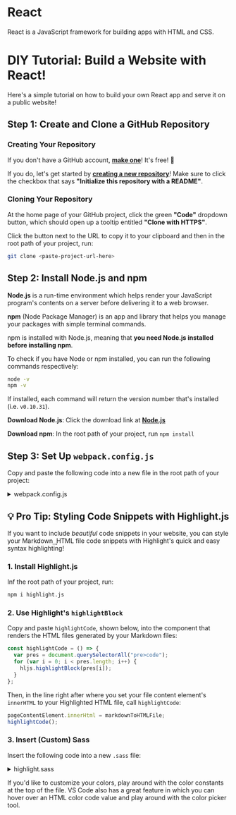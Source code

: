 # React

React is a JavaScript framework for building apps with HTML and CSS.

# DIY Tutorial: Build a Website with React!

Here's a simple tutorial on how to build your own React app and serve it on a public website!

## Step 1: Create and Clone a GitHub Repository

### Creating Your Repository

If you don't have a GitHub account, **[make one](https://github.com/join?ref_cta=Sign+up&ref_loc=header+logged+out&ref_page=%2F&source=header-home)**! It's free! 🤑

If you do, let's get started by **[creating a new repository](https://github.com/new)**! Make sure to click the checkbox that says **"Initialize this repository with a README"**.

### Cloning Your Repository

At the home page of your GitHub project, click the green **"Code"** dropdown button, which should open up a tooltip entitled **"Clone with HTTPS"**.

Click the button next to the URL to copy it to your clipboard and then in the root path of your project, run:

```bash
git clone <paste-project-url-here>
```

## Step 2: Install Node.js and npm

**Node.js** is a run-time environment which helps render your JavaScript program's contents on a server before delivering it to a web browser.

**npm** (Node Package Manager) is an app and library that helps you manage your packages with simple terminal commands.

npm is installed with Node.js, meaning that **you need Node.js installed before installing npm**.

To check if you have Node or npm installed, you can run the following commands respectively:

```bash
node -v
npm -v
```

If installed, each command will return the version number that's installed (i.e. `v0.10.31`).

**Download Node.js**: Click the download link at **[Node.js](https://nodejs.org/en/)**

**Download npm**: In the root path of your project, run `npm install`

## Step 3: Set Up `webpack.config.js`

Copy and paste the following code into a new file in the root path of your project:

<details> <summary> webpack.config.js </summary>

```js
const HtmlWebPackPlugin = require("html-webpack-plugin");
const path = require("path");

module.exports = {
  /* where your app's logic starts */
  entry: "./src/index.js",
  /* related to how webpack emits results */
  output: {
    /* target directory for all output files */
    path: path.resolve(__dirname, "dist"),
    /* the URL that all paths start at (needed to access Routes.js!) */
    publicPath: "/",
  },
  devServer: {
    historyApiFallback: true,
  },
  module: {
    rules: [
      {
        test: /\.(js|jsx)$/,
        exclude: /node_modules/,
        use: {
          loader: "babel-loader",
        },
      },
      {
        test: /\.html$/,
        use: [
          {
            loader: "html-loader",
          },
        ],
      },
      {
        test: /\.css$/i,
        use: ["css-loader"],
      },
    ],
  },
  resolve: {
    extensions: [".json", ".jsx", ".js"],
  },
  plugins: [
    new HtmlWebPackPlugin({
      template: "./src/index.html",
      filename: "./index.html",
    }),
  ],
};
```

</details>

## 💡 Pro Tip: Styling Code Snippets with Highlight.js

If you want to include _beautiful_ code snippets in your website, you can style your Markdown ͢ HTML file code snippets with Highlight's quick and easy syntax highlighting!

### 1. Install Highlight.js

Inf the root path of your project, run:

```bash
npm i highlight.js
```

### 2. Use Highlight's `highlightBlock`

Copy and paste `highlightCode`, shown below, into the component that renders the HTML files generated by your Markdown files:

```jsx
const highlightCode = () => {
  var pres = document.querySelectorAll("pre>code");
  for (var i = 0; i < pres.length; i++) {
    hljs.highlightBlock(pres[i]);
  }
};
```

Then, in the line right after where you set your file content element's `innerHTML` to your Highlighted HTML file, call `highlightCode`:

```jsx
pageContentElement.innerHtml = markdownToHTMLFile;
highlightCode();
```

### 3. Insert (Custom) Sass

Insert the following code into a new `.sass` file:

<details> <summary> highlight.sass </summary>

```sass
$DEFAULT_FONT_COLOR: #4d4d4d
$ORANGE: #B87E60
$BLUE: #606EB8
$GREEN: #7AA293
$RED: #B8606E
$DARK_PURPLE: #684366
$MAGENTA: #AA60B8
$PURPLE: #7E60B8

.hljs
  display: block
  overflow-x: auto
  padding: 0.5em
  color: $DEFAULT_FONT_COLOR

.hljs-comment,
.hljs-quote
  color: $ORANGE
  font-style: italic

.hljs-keyword,
.hljs-selector-tag,
.hljs-subst
  color: $BLUE

.hljs-number,
.hljs-literal,
.hljs-variable,
.hljs-template-variable,
.hljs-tag .hljs-attr
  color: $GREEN

.hljs-string,
.hljs-doctag
  color: $RED

.hljs-title,
.hljs-section,
.hljs-selector-id
  color: $DARK_PURPLE
  font-weight: bold

.hljs-subst
  font-weight: normal

.hljs-type,
.hljs-function,
.hljs-class .hljs-title
  color: $MAGENTA
  font-weight: bold

.hljs-tag,
.hljs-name,
.hljs-attribute
  color: $RED
  font-weight: normal

.hljs-regexp,
.hljs-link
  color: $GREEN

.hljs-symbol,
.hljs-bullet
  color: $RED

.hljs-built_in,
.hljs-builtin-name
  color: $BLUE

.hljs-meta
  color: $ORANGE
  font-weight: bold

.hljs-deletion
  background: $MAGENTA

.hljs-addition
  background: $PURPLE

.hljs-emphasis
  font-style: italic

.hljs-strong
  font-weight: bold
```

</details>

If you'd like to customize your colors, play around with the color constants at the top of the file. VS Code also has a great feature in which you can hover over an HTML color code value and play around with the color picker tool.
